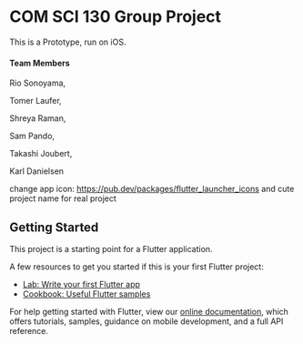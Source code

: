 # COM SCI 130 Group Project

This is a Prototype, run on iOS.

#### Team Members
Rio Sonoyama,

Tomer Laufer,

Shreya Raman,

Sam Pando,

Takashi Joubert,

Karl Danielsen

change app icon: https://pub.dev/packages/flutter_launcher_icons
and cute project name for real project



## Getting Started

This project is a starting point for a Flutter application.

A few resources to get you started if this is your first Flutter project:

- [Lab: Write your first Flutter app](https://flutter.dev/docs/get-started/codelab)
- [Cookbook: Useful Flutter samples](https://flutter.dev/docs/cookbook)

For help getting started with Flutter, view our
[online documentation](https://flutter.dev/docs), which offers tutorials,
samples, guidance on mobile development, and a full API reference.

